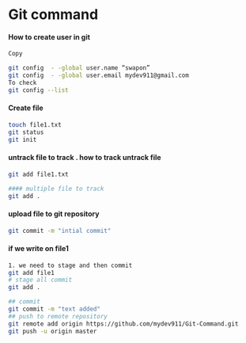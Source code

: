 # Git command

#### How to create user in git 
  ```sh
Copy
  ```
```sh
git config  - -global user.name “swapon”
git config  - -global user.email mydev911@gmail.com
To check 
git config --list

  ```
  #### Create file 
  ```sh
touch file1.txt
git status
git init 

  ```
  
#### untrack file to track . how to track untrack file
  ```sh
git add file1.txt
  ```
```sh
#### multiple file to track
git add .
  ```
#### upload file to git repository 
  ```sh
git commit -m "intial commit"
  ``` 
#### if we write on file1 
  ```sh
1. we need to stage and then commit
git add file1
# stage all commit 
git add .

## commit
git commit -m "text added"
## push to remote repository
git remote add origin https://github.com/mydev911/Git-Command.git
git push -u origin master

  ```
```sh  
